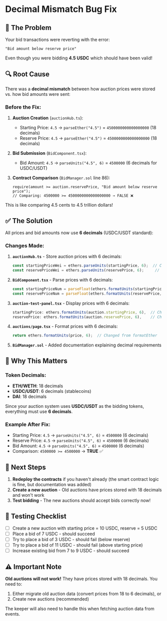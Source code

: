# Decimal Mismatch Bug Fix

## 🐛 The Problem

Your bid transactions were reverting with the error:
```
"Bid amount below reserve price"
```

Even though you were bidding **4.5 USDC** which should have been valid!

## 🔍 Root Cause

There was a **decimal mismatch** between how auction prices were stored vs. how bid amounts were sent:

### Before the Fix:

1. **Auction Creation** (`auctionHub.ts`):
   - Starting Price: `4.5` → `parseEther("4.5")` = `4500000000000000000` (18 decimals)
   - Reserve Price: `4.5` → `parseEther("4.5")` = `4500000000000000000` (18 decimals)

2. **Bid Submission** (`BidComponent.tsx`):
   - Bid Amount: `4.5` → `parseUnits("4.5", 6)` = `4500000` (6 decimals for USDC/USDT)

3. **Contract Comparison** (`BidManager.sol` line 86):
   ```solidity
   require(amount >= auction.reservePrice, "Bid amount below reserve price");
   // Comparing: 4500000 >= 4500000000000000000 → FALSE ❌
   ```

This is like comparing 4.5 cents to 4.5 trillion dollars!

## ✅ The Solution

All prices and bid amounts now use **6 decimals** (USDC/USDT standard):

### Changes Made:

1. **`auctionHub.ts`** - Store auction prices with 6 decimals:
   ```typescript
   const startingPriceWei = ethers.parseUnits(startingPrice, 6);  // Changed from parseEther
   const reservePriceWei = ethers.parseUnits(reservePrice, 6);     // Changed from parseEther
   ```

2. **`BidComponent.tsx`** - Parse prices with 6 decimals:
   ```typescript
   const startingPriceNum = parseFloat(ethers.formatUnits(startingPrice, 6));  // Changed from formatEther
   const reservePriceNum = parseFloat(ethers.formatUnits(reservePrice, 6));    // Changed from formatEther
   ```

3. **`auction-test-panel.tsx`** - Display prices with 6 decimals:
   ```typescript
   startingPrice: ethers.formatUnits(auction.startingPrice, 6),  // Changed from formatEther
   reservePrice: ethers.formatUnits(auction.reservePrice, 6),    // Changed from formatEther
   ```

4. **`auctions/page.tsx`** - Format prices with 6 decimals:
   ```typescript
   return ethers.formatUnits(price, 6);  // Changed from formatEther
   ```

5. **`BidManager.sol`** - Added documentation explaining decimal requirements

## 🎯 Why This Matters

### Token Decimals:
- **ETH/WETH**: 18 decimals
- **USDC/USDT**: 6 decimals (stablecoins)
- **DAI**: 18 decimals

Since your auction system uses **USDC/USDT** as the bidding tokens, everything must use **6 decimals**.

### Example After Fix:
- Starting Price: `4.5` → `parseUnits("4.5", 6)` = `4500000` (6 decimals)
- Reserve Price: `4.5` → `parseUnits("4.5", 6)` = `4500000` (6 decimals)
- Bid Amount: `4.5` → `parseUnits("4.5", 6)` = `4500000` (6 decimals)
- Comparison: `4500000 >= 4500000` → **TRUE** ✅

## 📝 Next Steps

1. **Redeploy the contracts** if you haven't already (the smart contract logic is fine, but documentation was added)
2. **Create a new auction** - Old auctions have prices stored with 18 decimals and won't work
3. **Test bidding** - The new auctions should accept bids correctly now!

## 🧪 Testing Checklist

- [ ] Create a new auction with starting price = 10 USDC, reserve = 5 USDC
- [ ] Place a bid of 7 USDC - should succeed
- [ ] Try to place a bid of 3 USDC - should fail (below reserve)
- [ ] Try to place a bid of 11 USDC - should fail (above starting price)
- [ ] Increase existing bid from 7 to 9 USDC - should succeed

## ⚠️ Important Note

**Old auctions will not work!** They have prices stored with 18 decimals. You need to:
1. Either migrate old auction data (convert prices from 18 to 6 decimals), or
2. Create new auctions (recommended)

The keeper will also need to handle this when fetching auction data from events.
